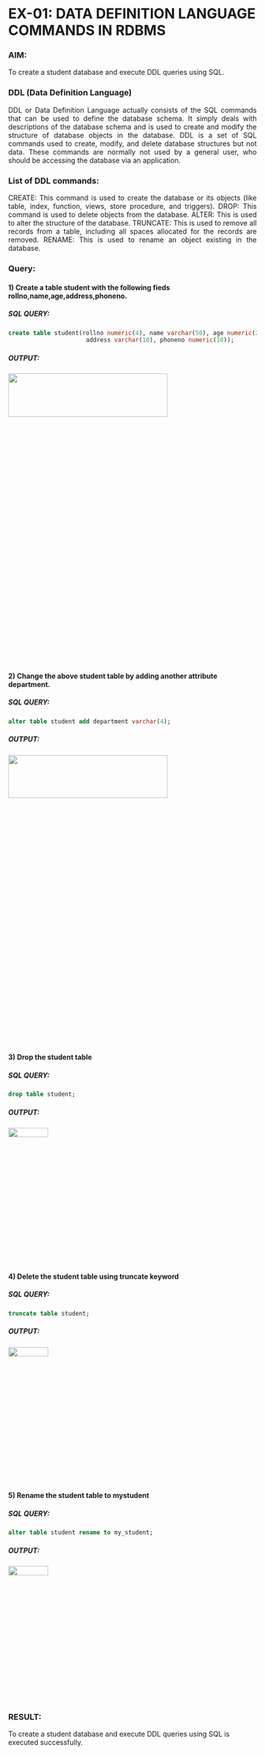 # EX-01: DATA DEFINITION LANGUAGE COMMANDS IN RDBMS
### AIM:
To create a student database and execute DDL queries using SQL.
### DDL (Data Definition Language)
<div align="justify">
DDL or Data Definition Language actually consists of the SQL commands that can be used to define the database schema. It simply deals with descriptions of the database schema and is used to create and modify the structure of database objects in the database. DDL is a set of SQL commands used to create, modify, and delete database structures but not data. These commands are normally not used by a general user, who should be accessing the database via an application.
</div>  

### List of DDL commands: 
<div align="justify">
CREATE: This command is used to create the database or its objects (like table, index, function, views, store procedure, and triggers).
DROP: This command is used to delete objects from the database.
ALTER: This is used to alter the structure of the database.
TRUNCATE: This is used to remove all records from a table, including all spaces allocated for the records are removed.
RENAME: This is used to rename an object existing in the database.
</div>

### Query:
#### 1) Create a table student with the following fieds rollno,name,age,address,phoneno.
##### SQL QUERY: 
```sql
create table student(rollno numeric(4), name varchar(50), age numeric(2),
                      address varchar(10), phoneno numeric(10));
```
##### OUTPUT:
<img height=15% width=80% src="https://github.com/ROHITJAIND/EX-1-DDL-COMMANDS/assets/118707073/79e19638-ce56-40df-a6fb-dc97788f8469">

#### 2) Change the above student table by adding another attribute department.
##### SQL QUERY: 
```SQL
alter table student add department varchar(4);
```
##### OUTPUT:
<img height=15% width=80% src="https://github.com/ROHITJAIND/EX-1-DDL-COMMANDS/assets/118707073/4ae3659c-5ab3-43a0-89a4-58a2ee4a5b14">


#### 3) Drop the student table
##### SQL QUERY: 
```SQL
drop table student;
```
##### OUTPUT:
<img height=7% width=40% src="https://github.com/ROHITJAIND/EX-1-DDL-COMMANDS/assets/118707073/0a784249-7235-43ef-b0bd-ccc37f92a447">  

#### 4) Delete the student table using truncate keyword
##### SQL QUERY: 
```SQL
truncate table student;
```
##### OUTPUT:
<img height=7% width=40% src="https://github.com/ROHITJAIND/EX-1-DDL-COMMANDS/assets/118707073/444af547-ccfa-4a76-ad3d-83618b796069">

#### 5) Rename the student table to mystudent
##### SQL QUERY: 
```SQL
alter table student rename to my_student;
```
##### OUTPUT:
<img height=7% width=40% src="https://github.com/ROHITJAIND/EX-1-DDL-COMMANDS/assets/118707073/e4d3f8d4-2ecd-4b53-8ebb-72a97e697aa2">

### RESULT:
To create a student database and execute DDL queries using SQL is executed successfully.
